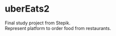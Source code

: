 # uberEats2

Final study project from Stepik.<br />
Represent platform to order food from restaurants.<br />